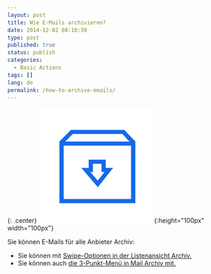 ```yaml
---
layout: post
title: Wie E-Mails archivieren?
date: 2014-12-02 08:10:39
type: post
published: true
status: publish
categories:
  - Basic Actions
tags: []
lang: de
permalink: /how-to-archive-emails/
---
```


{: .center}
![ic_action_wear_archive](/assets/ic_action_wear_archive.png){:height="100px" width="100px"}

Sie können E-Mails für alle Anbieter Archiv:

* Sie können mit [Swipe-Optionen in der Listenansicht Archiv.](/swipe-menu-options-type-mail/)
* Sie können auch [die 3-Punkt-Menü in Mail Archiv mit.](/3-dot-menu-options/)